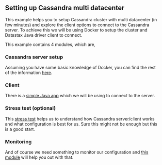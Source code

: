 ## Setting up Cassandra multi datacenter

This example helps you to setup Cassandra cluster with multi datacenter (in few minutes) and explore the client options to connect to the Cassandra server.
To achieve this we will be using Docker to setup the cluster and Datastax Java driver client to connect.

This example contains 4 modules, which are,

### Cassandra server setup

Assuming you have some basic knowledge of Docker, you can find the rest of the information [here](./server/).


### Client

There is a [simple Java app](./client/) which we will be using to connect to the server.


### Stress test (optional)

This [stress test](./stress-test) helps us to understand how Cassandra server/client works and what configuration is best for us. Sure this might not be enough but this is a good start.  


### Monitoring

And of course we need something to monitor our configuration and [this module](./monitor/) will help you out with that.
